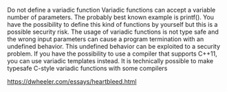 Do not define a variadic function
Variadic functions can accept a variable number of parameters. The probably best known
example is printf(). You have the possibility to define this kind of functions by yourself but
this is a possible security risk. The usage of variadic functions is not type safe and the wrong
input parameters can cause a program termination with an undefined behavior. This
undefined behavior can be exploited to a security problem. If you have the possibility to use
a compiler that supports C++11, you can use variadic templates instead.
It is technically possible to make typesafe C-style variadic functions with some compilers

https://dwheeler.com/essays/heartbleed.html

